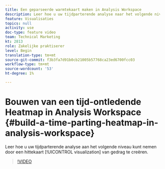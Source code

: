 ```yaml
---
title: Een geparseerde warmtekaart maken in Analysis Workspace
description: Leer hoe u uw tijdparterende analyse naar het volgende niveau kunt brengen door een heatmap visualisatie van gedrag te creëren.
feature: Visualisaties
topics: null
activity: use
doc-type: feature video
team: Technical Marketing
kt: 2813
role: Zakelijke praktiserer
level: Begin
translation-type: tm+mt
source-git-commit: f3b3fa7d91b0cb21005b57768ca23ed6700fcc03
workflow-type: tm+mt
source-wordcount: '53'
ht-degree: 1%

---
```



# Bouwen van een tijd-ontledende Heatmap in Analysis Workspace {#build-a-time-parting-heatmap-in-analysis-workspace}

Leer hoe u uw tijdparterende analyse aan het volgende niveau kunt nemen door een hittekaart [!UICONTROL visualization] van gedrag te creëren.

>[!VIDEO](https://video.tv.adobe.com/v/26991/?quality=12)
